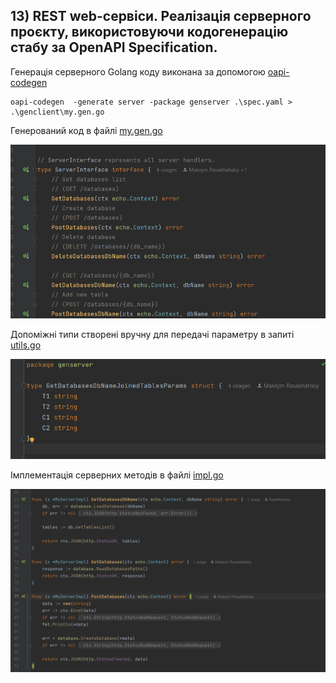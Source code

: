 ## 13) REST web-сервіси. Реалізація серверного проєкту, використовуючи кодогенерацію стабу за OpenAPI Specification.

Генерація серверного Golang коду виконана за допомогою [oapi-codegen]( https://github.com/deepmap/oapi-codegen)

```
oapi-codegen  -generate server -package genserver .\spec.yaml > .\genclient\my.gen.go  
```

Генерований код в файлі [my.gen.go](https://github.com/Rasakhatskiy/Labs_S7_IT/blob/main/DBMS/genserver/my.gen.go) 

![alt text](https://github.com/Rasakhatskiy/Labs_S7_IT/blob/main/img/5.1.png?raw=true)

Допоміжні типи створені вручну для передачі параметру в запиті   [utils.go](https://github.com/Rasakhatskiy/Labs_S7_IT/blob/main/DBMS/genserver/utils.go) 

![alt text](https://github.com/Rasakhatskiy/Labs_S7_IT/blob/main/img/5.2.png?raw=true)

Імплементація серверних методів в файлі [impl.go](https://github.com/Rasakhatskiy/Labs_S7_IT/blob/main/DBMS/serverimpl/impl.go) 

![alt text](https://github.com/Rasakhatskiy/Labs_S7_IT/blob/main/img/5.3.png?raw=true)